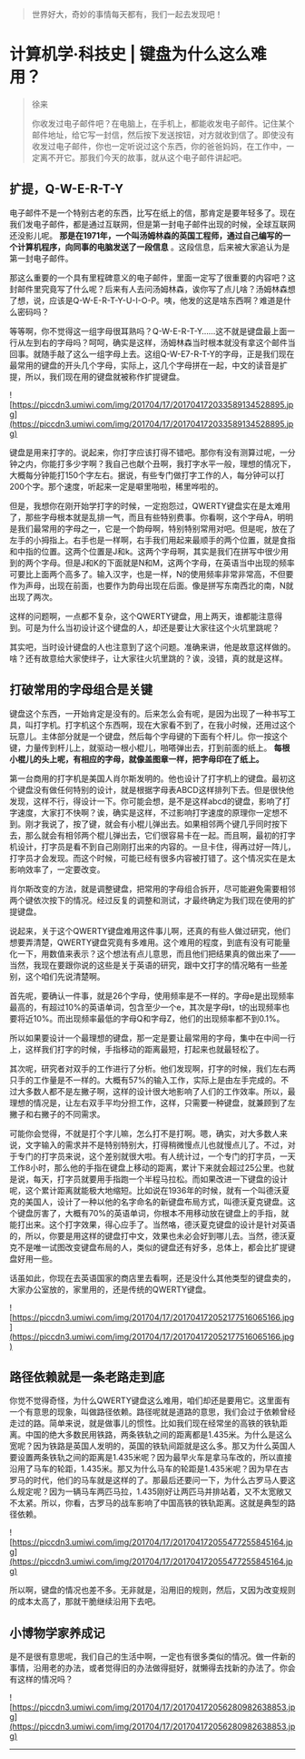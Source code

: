 > 世界好大，奇妙的事情每天都有，我们一起去发现吧！

# 计算机学·科技史 | 键盘为什么这么难用？

> 徐来
> 
> 你收发过电子邮件吧？在电脑上，在手机上，都能收发电子邮件。记住某个邮件地址，给它写一封信，然后按下发送按钮，对方就收到信了。即使没有收发过电子邮件，你也一定听说过这个东西，你的爸爸妈妈，在工作中，一定离不开它。那我们今天的故事，就从这个电子邮件讲起吧。

## 扩提，Q-W-E-R-T-Y

电子邮件不是一个特别古老的东西，比写在纸上的信，那肯定是要年轻多了。现在我们发电子邮件，都是通过互联网，但是第一封电子邮件出现的时候，全球互联网还没影儿呢。 **那是在1971年，一个叫汤姆林森的英国工程师，通过自己编写的一个计算机程序，向同事的电脑发送了一段信息** 。这段信息，后来被大家追认为是第一封电子邮件。

那这么重要的一个具有里程碑意义的电子邮件，里面一定写了很重要的内容吧？这封邮件里究竟写了什么呢？后来有人去问汤姆林森，诶你写了点儿啥？汤姆林森想了想，说，应该是Q-W-E-R-T-Y-U-I-O-P。咦，他发的这是啥东西啊？难道是什么密码吗？

等等啊，你不觉得这一组字母很耳熟吗？Q-W-E-R-T-Y……这不就是键盘最上面一行从左到右的字母吗？呵呵，确实是这样，汤姆林森当时根本就没有拿这个邮件当回事。就随手敲了这么一组字母上去。这组Q-W-E7-R-T-Y的字母，正是我们现在最常用的键盘的开头几个字母，实际上，这几个字母拼在一起，中文的读音是扩提，所以，我们现在用的键盘就被称作扩提键盘。

![https://piccdn3.umiwi.com/img/201704/17/201704172033589134528895.jpg](https://piccdn3.umiwi.com/img/201704/17/201704172033589134528895.jpg)

键盘是用来打字的。说起来，你打字应该打得不错吧。那你有没有测算过呢，一分钟之内，你能打多少字啊？我自己也献个丑啊，我打字水平一般，理想的情况下，大概每分钟能打150个字左右。据说，有些专门做打字工作的人，每分钟可以打200个字。那个速度，听起来一定是噼里啪啦，稀里哗啦的。

但是，我想你在刚开始学打字的时候，一定抱怨过，QWERTY键盘实在是太难用了，那些字母根本就是乱排一气，而且有些特别费事。你看啊，这个字母A，明明是我们最常用的字母之一，它是一个韵母啊，特别特别常用对吧。但是呢，放在了左手的小拇指上。右手也是一样啊，右手我们用起来最顺手的两个位置，就是食指和中指的位置。这两个位置是J和k。这两个字母啊，其实是我们在拼写中很少用到的两个字母。但是J和K的下面就是N和M，这两个字母，在英语当中出现的频率可要比上面两个高多了。输入汉字，也是一样，N的使用频率非常非常高，不但要作为声母，出现在前面，也要作为韵母出现在后面。像是拼写东南西北的南，N就出现了两次。

这样的问题啊，一点都不复杂，这个QWERTY键盘，用上两天，谁都能注意得到。可是为什么当初设计这个键盘的人，却还是要让大家往这个火坑里跳呢？

其实吧，当时设计键盘的人也注意到了这个问题。准确来讲，他是故意这样做的。啥？还有故意给大家使绊子，让大家往火坑里跳的？诶，没错，真的就是这样。

## 打破常用的字母组合是关键

键盘这个东西，一开始肯定是没有的。后来怎么会有呢，是因为出现了一种书写工具，叫打字机。打字机这个东西啊，现在大家看不到了，在我小时候，还用过这个玩意儿。主体部分就是一个键盘，然后每个字母键的下面有个杆儿。你一按这个键，力量传到杆儿上，就驱动一根小棍儿，啪嗒弹出去，打到前面的纸上。 **每根小棍儿的头上呢，有相应的字母，就像盖图章一样，把字母印在了纸上。**

第一台商用的打字机是美国人肖尔斯发明的。他也设计了打字机上的键盘。最初这个键盘没有做任何特别的设计，就是根据字母表ABCD这样排列下去。但是很快他发现，这样不行，得设计一下。你可能会想，是不是这样abcd的键盘，影响了打字速度，大家打不快啊？诶，确实是这样，不过影响打字速度的原理你一定想不到。刚才我说了，按了键，就会有小棍儿弹出去。如果相邻两个键几乎同时按下去，那么就会有相邻两个棍儿弹出去，它们很容易卡在一起。而且啊，最初的打字机设计，打字员是看不到自己刚刚打出来的内容的。一旦卡住，得再过好一阵儿，打字员才会发现。而这个时候，可能已经有很多内容被打错了。这个情况实在是太影响效率了，一定要改变。

肖尔斯改变的方法，就是调整键盘，把常用的字母组合拆开，尽可能避免需要相邻两个键依次按下的情况。经过反复的调整和测试，才最终确定为我们现在使用的扩提键盘。

说起来，关于这个QWERTY键盘难用这件事儿啊，还真的有些人做过研究，他们想要弄清楚，QWERTY键盘究竟有多难用。这个难用的程度，到底有没有可能量化一下，用数值来表示？这个想法有点儿意思，而且他们把结果真的做出来了——当然，我现在要跟你说的这些是关于英语的研究，跟中文打字的情况略有一些差别，这个咱们先说清楚啊。

首先呢，要确认一件事，就是26个字母，使用频率是不一样的。字母e是出现频率最高的，有超过10%的英语单词，包含至少一个e，其次是字母t，t的出现频率也要将近10%。而出现频率最低的字母Q和字母Z，他们的出现频率都不到0.1%。

所以如果要设计一个最理想的键盘，那一定是要让最常用的字母，集中在中间一行上，这样我们打字的时候，手指移动的距离最短，打起来也就最轻松了。

其次呢，研究者对双手的工作进行了分析。他们发现啊，打字的时候，我们左右两只手的工作量是不一样的。大概有57%的输入工作，实际上是由左手完成的。不过大多数人都不是左撇子啊，这样的设计很大地影响了人们的工作效率。所以，最理想的情况是，让左右双手平均分担工作，这样，只需要一种键盘，就兼顾到了左撇子和右撇子的不同需求。

可能你会觉得，不就是打个字儿嘛，怎么打不是打啊。嗯，确实，对大多数人来说，文字输入的需求并不是特别特别大，打得稍微慢点儿也就慢点儿了。不过，对于专门的打字员来说，这个差别就很大啦。有人统计过，一个专门的打字员，一天工作8小时，那么他的手指在键盘上移动的距离，累计下来就会超过25公里。也就是说，每天，打字员就要用手指跑一个半程马拉松。而如果改进一下键盘的设计呢，这个累计距离就能极大地缩短。比如说在1936年的时候，就有一个叫德沃夏克的美国人，设计了一种以他的名字命名的新键盘布局方式，叫德沃夏克键盘。这个键盘厉害了，大概有70%的英语单词，你根本不用移动放在键盘上的手指，就能打出来。这个打字效果，得心应手了。当然咯，德沃夏克键盘的设计是针对英语的，所以，你要是用这样的键盘打中文，效果也未必会好到哪儿去。当然，德沃夏克不是唯一试图改变键盘布局的人，类似的键盘还有好多，总体上，都会比扩提键盘好用一些。

话虽如此，你现在去英语国家的商店里去看啊，还是没什么其他类型的键盘卖的，大家办公室放的，家里用的，还是传统的QWERTY键盘。

![https://piccdn3.umiwi.com/img/201704/17/201704172052177516065166.jpg](https://piccdn3.umiwi.com/img/201704/17/201704172052177516065166.jpg)

## 路径依赖就是一条老路走到底

你觉不觉得奇怪，为什么QWERTY键盘这么难用，咱们却还是要用它。这里面有一个有意思的现象，叫做路径依赖。路径呢就是道路的意思，我们会过于依赖曾经走过的路。简单来说，就是做事儿的惯性。比如我们现在经常坐的高铁的铁轨距离。中国的绝大多数民用铁路，两条铁轨之间的距离都是1.435米。为什么是这么宽呢？因为铁路是英国人发明的，英国的铁轨间距就是这么多。那又为什么英国人要设置两条铁轨之间的距离是1.435米呢？因为最早火车是拿马车改的，所以直接沿用了马车的轮距，1.435米。那又为什么马车的轮距是1.435米呢？因为早在古罗马的时代，他们的马车就是这样的了。那最后还要问一下，为什么古罗马人要这么规定呢？因为一辆马车两匹马拉，1.435刚好让两匹马并排站着，又不太宽敞又不太紧。所以，你看，古罗马的战车影响了中国高铁的铁轨距离。这就是典型的路径依赖。

![https://piccdn3.umiwi.com/img/201704/17/201704172055477255845164.jpg](https://piccdn3.umiwi.com/img/201704/17/201704172055477255845164.jpg)

所以啊，键盘的情况也差不多。无非就是，沿用旧的规则，然后，又因为改变规则的成本太高了，那就干脆继续沿用下去吧。

## 小博物学家养成记

是不是很有意思呢，我们自己的生活中啊，一定也有很多类似的情况。做一件新的事情，沿用老的办法，或者觉得旧的办法做得挺好，就懒得去找新的办法了。你会有这样的情况吗？

![https://piccdn3.umiwi.com/img/201704/17/201704172056280982638853.jpg](https://piccdn3.umiwi.com/img/201704/17/201704172056280982638853.jpg)

---
